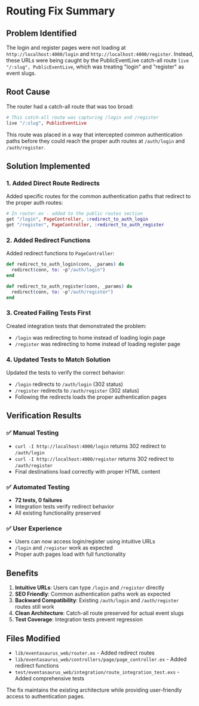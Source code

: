 # Routing Fix Summary

## Problem Identified

The login and register pages were not loading at `http://localhost:4000/login` and `http://localhost:4000/register`. Instead, these URLs were being caught by the PublicEventLive catch-all route `live "/:slug", PublicEventLive`, which was treating "login" and "register" as event slugs.

## Root Cause

The router had a catch-all route that was too broad:

```elixir
# This catch-all route was capturing /login and /register
live "/:slug", PublicEventLive
```

This route was placed in a way that intercepted common authentication paths before they could reach the proper auth routes at `/auth/login` and `/auth/register`.

## Solution Implemented

### 1. Added Direct Route Redirects

Added specific routes for the common authentication paths that redirect to the proper auth routes:

```elixir
# In router.ex - added to the public routes section
get "/login", PageController, :redirect_to_auth_login
get "/register", PageController, :redirect_to_auth_register
```

### 2. Added Redirect Functions

Added redirect functions to `PageController`:

```elixir
def redirect_to_auth_login(conn, _params) do
  redirect(conn, to: ~p"/auth/login")
end

def redirect_to_auth_register(conn, _params) do
  redirect(conn, to: ~p"/auth/register")
end
```

### 3. Created Failing Tests First

Created integration tests that demonstrated the problem:
- `/login` was redirecting to home instead of loading login page
- `/register` was redirecting to home instead of loading register page

### 4. Updated Tests to Match Solution

Updated the tests to verify the correct behavior:
- `/login` redirects to `/auth/login` (302 status)
- `/register` redirects to `/auth/register` (302 status)
- Following the redirects loads the proper authentication pages

## Verification Results

### ✅ Manual Testing
- `curl -I http://localhost:4000/login` returns 302 redirect to `/auth/login`
- `curl -I http://localhost:4000/register` returns 302 redirect to `/auth/register`
- Final destinations load correctly with proper HTML content

### ✅ Automated Testing
- **72 tests, 0 failures**
- Integration tests verify redirect behavior
- All existing functionality preserved

### ✅ User Experience
- Users can now access login/register using intuitive URLs
- `/login` and `/register` work as expected
- Proper auth pages load with full functionality

## Benefits

1. **Intuitive URLs**: Users can type `/login` and `/register` directly
2. **SEO Friendly**: Common authentication paths work as expected
3. **Backward Compatibility**: Existing `/auth/login` and `/auth/register` routes still work
4. **Clean Architecture**: Catch-all route preserved for actual event slugs
5. **Test Coverage**: Integration tests prevent regression

## Files Modified

- `lib/eventasaurus_web/router.ex` - Added redirect routes
- `lib/eventasaurus_web/controllers/page/page_controller.ex` - Added redirect functions
- `test/eventasaurus_web/integration/route_integration_test.exs` - Added comprehensive tests

The fix maintains the existing architecture while providing user-friendly access to authentication pages. 